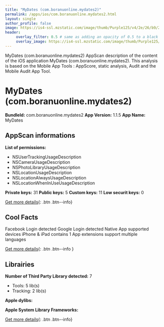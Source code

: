 ```yaml
---
title: "MyDates (com.boranuonline.mydates2)"
permalink: /apps/ios/com.boranuonline.mydates2.html
layout: single
author_profile: false
image: https://is4-ssl.mzstatic.com/image/thumb/Purple125/v4/2e/26/b9/2e26b960-4eea-a7c8-168e-d273a879d64a/AppIcon-1x_U007emarketing-0-7-0-0-85-220.png/512x512bb.jpg
header: 
     overlay_filter: 0.5 # same as adding an opacity of 0.5 to a black background
     overlay_image: https://is4-ssl.mzstatic.com/image/thumb/Purple125/v4/2e/26/b9/2e26b960-4eea-a7c8-168e-d273a879d64a/AppIcon-1x_U007emarketing-0-7-0-0-85-220.png/512x512bb.jpg
---
```

MyDates (com.boranuonline.mydates2) AppScan description of the content of the iOS application MyDates (com.boranuonline.mydates2). This analysis is based on the Mobile App Tools : AppScore, static analysis, Audit and the Mobile Audit App Tool.

# MyDates (com.boranuonline.mydates2)

**BundleId:** com.boranuonline.mydates2
**App Version:** 1.1.5
**App Name:** MyDates


## AppScan informations 

**List of permissions:** 
- NSUserTrackingUsageDescription
- NSCameraUsageDescription
- NSPhotoLibraryUsageDescription
- NSLocationUsageDescription
- NSLocationAlwaysUsageDescription
- NSLocationWhenInUseUsageDescription
  
  
**Private keys:** 31
**Public keys:** 5
**Custom keys:** 11
**Low securit keys:** 0
  
[Get more details](/pricing.html){: .btn .btn--info}

## Cool Facts

Facebook Login detected
Google Login detected
Native App
supported devices iPhone & iPad
contains 1 App extensions
support multiple languages
  
[Get more details](/pricing.html){: .btn .btn--info }

## Librairies 
**Number of Third Party Library detected:** 7
- Tools: 5 lib(s)
- Tracking: 2 lib(s)


**Apple dylibs:**


**Apple System Library Frameworks:**


  
[Get more details](/pricing.html){: .btn .btn--info}

